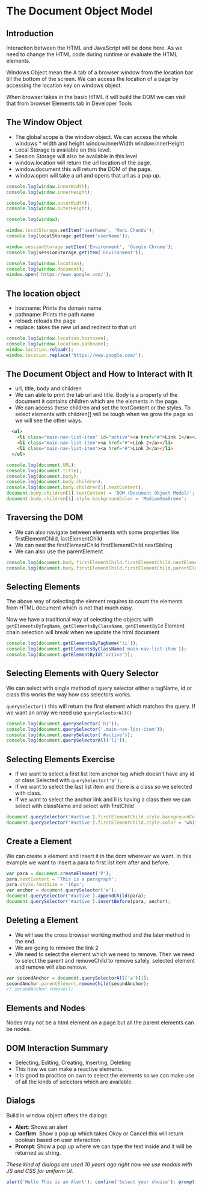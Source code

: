 # The Document Object Model

## Introduction

Interaction between the HTML and JavaScript will be done here. As we need to change the HTML code during runtime or evaluate the HTML elements.

Windows Object mean the A tab of a browser window from the location bar till the bottom of the screen. We can access the location of a page by accessing the location key on windows object.

When browser takes in the basic HTML it will build the DOM we can visit that from browser Elements tab in Developer Tools

## The Window Object

* The global scope is the window object. We can access the whole windows * width and height window.innerWidth window.innerHeight
* Local Storage is available on this level.
* Session Storage will also be available in this level
* window.location will return the url location of the page.
* window.document this will return the DOM of the page.
* window.open will take a url and opens that url as a pop up.

```javascript
console.log(window.innerWidth);
console.log(window.innerHeight);

console.log(window.outerWidth);
console.log(window.outerHeight);

console.log(window);

window.localStorage.setItem('userName', 'Mani Chandu');
console.log(localStorage.getItem('userName'));

window.sessionStorage.setItem('Environment', 'Google Chrome');
console.log(sessionStorage.getItem('Environment'));

console.log(window.location);
console.log(window.document);
window.open('https://www.google.com/');
```

## The location object

* hostname: Prints the domain name
* pathname: Prints the path name
* reload: reloads the page
* replace: takes the new url and redirect to that url

```javascript
console.log(window.location.hostname);
console.log(window.location.pathname);
window.location.reload();
window.location.replace('https://www.google.com/');
```

## The Document Object and How to Interact with It

* url, title, body and children
* We can able to print the tab url and title.
Body is a property of the document it contains children which are the elements in the page.
* We can access these children and set the textContent or the styles.
To select elements with children[] will be tough when we grow the page so we will see the other ways.

```html
  <ul>
    <li class="main-nav-list-item" id="active"><a href="#">Link 1</a></li>
    <li class="main-nav-list-item"><a href="#">Link 2</a></li>
    <li class="main-nav-list-item"><a href="#">Link 3</a></li>
  </ul>
 ```

```javascript
console.log(document.URL);
console.log(document.title);
console.log(document.body);
console.log(document.body.children);
console.log(document.body.children[1].textContent);
document.body.children[1].textContent = 'DOM (Document Object Model)';
document.body.children[1].style.backgroundColor = 'MediumSeaGreen';
```

## Traversing the DOM

* We can also navigate between elements with some properties like
firstElementChild, lastElementChild
* We can nest the firstElementChild.firstElementChild.nextSibling
* We can also use the parentElement

```javascript
console.log(document.body.firstElementChild.firstElementChild.nextElementSibling.textContent);
console.log(document.body.firstElementChild.firstElementChild.parentElement);
```

## Selecting Elements

The above way of selecting the element requires to count the elements from HTML document which is not that much easy.

Now we have a traditional way of selecting the objects with ```getElementsByTagName```, ```getElementsByClassName```, ```getElementById```
Element chain selection will break when we update the html document

```javascript
console.log(document.getElementsByTagName('li'));
console.log(document.getElementsByClassName('main-nav-list-item'));
console.log(document.getElementById('active'));
```

## Selecting Elements with Query Selector

We can select with single method of query selector either a tagName, id or class this works the way how css selectors works.

```querySelector()``` this will return the first element which matches the query.
If we want an array we need use ```querySelectorAll()```

```javascript
console.log(document.querySelector('h1'));
console.log(document.querySelector('.main-nav-list-item'));
console.log(document.querySelector('#active'));
console.log(document.querySelectorAll('li'));
```

## Selecting Elements Exercise

* If we want to select a first list item anchor tag which doesn't have any id or class
Selected with ```querySelector('a');```
* If we want to select the last list item and there is a class so we selected with class.
* If we want to select the anchor link and li is having a class then we can select with className and select with firstChild

```javascript
document.querySelector('#active').firstElementChild.style.backgroundColor = 'DodgerBlue';
document.querySelector('#active').firstElementChild.style.color = 'white';
```

## Create a Element

We can create a element and insert it in the dom wherever we want.
In this example we want to insert a para to first list item after and before.

```javascript
var para = document.createElement('P');
para.textContent = 'This is a paragraph';
para.style.fontSize = '16px';
var anchor = document.querySelector('a');
document.querySelector('#active').appendChild(para);
document.querySelector('#active').insertBefore(para, anchor);
```

## Deleting a Element

* We will see the cross browser working method and the later method in the end.
* We are going to remove the link 2
* We need to select the element which we need to remove. Then we need to select the parent and removeChild to remove safely.
selected element and remove will also remove.

```javascript
var secondAnchor = document.querySelectorAll('a')[1];
secondAnchor.parentElement.removeChild(secondAnchor);
// secondAnchor.remove();
```

## Elements and Nodes

Nodes may not be a html element on a page but all the parent elements can be nodes.

## DOM Interaction Summary

* Selecting, Editing, Creating, Inserting, Deleting
* This how we can make a reactive elements.
* It is good to practice on own to select the elements so we can make use of all the kinds of selectors which are available.

## Dialogs

Build in window object offers the dialogs

* **Alert**: Shows an alert
* **Confirm**: Show a pop up which takes Okay or Cancel this will return boolean based on user interaction
* **Prompt**: Show a pop up where we can type the text inside and it will be returned as string.

*These kind of dialogs are used 10 years ago right now we use modals with JS and CSS for uniform UI.*

```javascript
alert('Hello This is an Alert'); confirm('Select your choice'); prompt('Enter your Name');

```